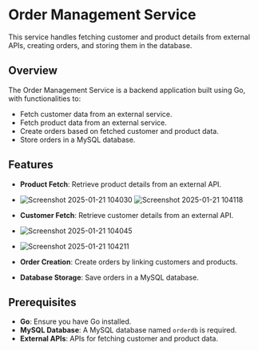 # Order Management Service

This service handles fetching customer and product details from external APIs, creating orders, and storing them in the database. 

## Overview
The Order Management Service is a backend application built using Go, with functionalities to:
- Fetch customer data from an external service.
- Fetch product data from an external service.
- Create orders based on fetched customer and product data.
- Store orders in a MySQL database.


## Features
- **Product Fetch**: Retrieve product details from an external API.
- ![Screenshot 2025-01-21 104030](https://github.com/user-attachments/assets/ce19b382-8238-48eb-b095-b2fb233c2550)
![Screenshot 2025-01-21 104118](https://github.com/user-attachments/assets/c49b5e83-cf13-4304-8558-dabda0400ec9)

- **Customer Fetch**: Retrieve customer details from an external API.
- ![Screenshot 2025-01-21 104045](https://github.com/user-attachments/assets/d12d6c5a-eb32-435b-9c15-a02f19101aa5)
- ![Screenshot 2025-01-21 104211](https://github.com/user-attachments/assets/1acdf184-2bdd-40b9-8061-7110685cb7c2)


- **Order Creation**: Create orders by linking customers and products.
- **Database Storage**: Save orders in a MySQL database.

## Prerequisites
- **Go**: Ensure you have Go installed.
- **MySQL Database**: A MySQL database named `orderdb` is required.
- **External APIs**: APIs for fetching customer and product data.
